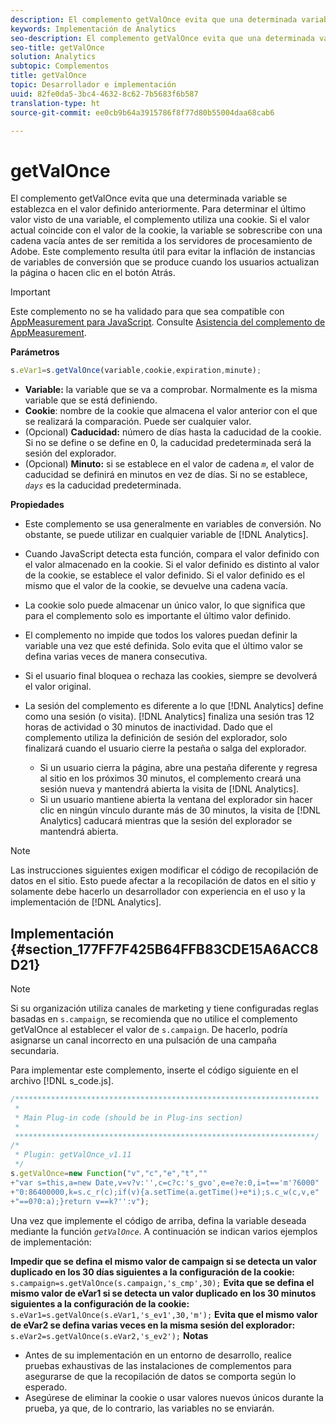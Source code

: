 ```yaml
---
description: El complemento getValOnce evita que una determinada variable se establezca en el valor definido anteriormente. Para determinar el último valor visto de una variable, el complemento utiliza una cookie. Si el valor actual coincide con el valor de la cookie, la variable se sobrescribe con una cadena vacía antes de ser remitida a los servidores de procesamiento de Adobe. Este complemento resulta útil para evitar la inflación de instancias de variables de conversión que se produce cuando los usuarios actualizan la página o hacen clic en el botón Atrás.
keywords: Implementación de Analytics
seo-description: El complemento getValOnce evita que una determinada variable se establezca en el valor definido anteriormente. Para determinar el último valor visto de una variable, el complemento utiliza una cookie. Si el valor actual coincide con el valor de la cookie, la variable se sobrescribe con una cadena vacía antes de ser remitida a los servidores de procesamiento de Adobe. Este complemento resulta útil para evitar la inflación de instancias de variables de conversión que se produce cuando los usuarios actualizan la página o hacen clic en el botón Atrás.
seo-title: getValOnce
solution: Analytics
subtopic: Complementos
title: getValOnce
topic: Desarrollador e implementación
uuid: 82fe0da5-3bc4-4632-8c62-7b5683f6b587
translation-type: ht
source-git-commit: ee0cb9b64a3915786f8f77d80b55004daa68cab6

---
```



# getValOnce

El complemento getValOnce evita que una determinada variable se establezca en el valor definido anteriormente. Para determinar el último valor visto de una variable, el complemento utiliza una cookie. Si el valor actual coincide con el valor de la cookie, la variable se sobrescribe con una cadena vacía antes de ser remitida a los servidores de procesamiento de Adobe. Este complemento resulta útil para evitar la inflación de instancias de variables de conversión que se produce cuando los usuarios actualizan la página o hacen clic en el botón Atrás.

>[!IMPORTANT]
>
>Este complemento no se ha validado para que sea compatible con [AppMeasurement para JavaScript](../../../implement/js-implementation/c-appmeasurement-js/appmeasure-mjs.md#concept_F3957D7093A94216BD79F35CFC1557E8). Consulte [Asistencia del complemento de AppMeasurement](../../../implement/js-implementation/c-appmeasurement-js/plugins-support.md#concept_E31A189BC8A547738666EB5E00D2252A).

**Parámetros**

```js
s.eVar1=s.getValOnce(variable,cookie,expiration,minute);
```

* **Variable:** la variable que se va a comprobar. Normalmente es la misma variable que se está definiendo.
* **Cookie**: nombre de la cookie que almacena el valor anterior con el que se realizará la comparación. Puede ser cualquier valor.
* (Opcional) **Caducidad:** número de días hasta la caducidad de la cookie. Si no se define o se define en 0, la caducidad predeterminada será la sesión del explorador.
* (Opcional) **Minuto:** si se establece en el valor de cadena *`m`*, el valor de caducidad se definirá en minutos en vez de días. Si no se establece, *`days`* es la caducidad predeterminada.

**Propiedades**

* Este complemento se usa generalmente en variables de conversión. No obstante, se puede utilizar en cualquier variable de [!DNL Analytics].
* Cuando JavaScript detecta esta función, compara el valor definido con el valor almacenado en la cookie. Si el valor definido es distinto al valor de la cookie, se establece el valor definido. Si el valor definido es el mismo que el valor de la cookie, se devuelve una cadena vacía.
* La cookie solo puede almacenar un único valor, lo que significa que para el complemento solo es importante el último valor definido.
* El complemento no impide que todos los valores puedan definir la variable una vez que esté definida. Solo evita que el último valor se defina varias veces de manera consecutiva.
* Si el usuario final bloquea o rechaza las cookies, siempre se devolverá el valor original.
* La sesión del complemento es diferente a lo que [!DNL Analytics] define como una sesión (o visita). [!DNL Analytics] finaliza una sesión tras 12 horas de actividad o 30 minutos de inactividad. Dado que el complemento utiliza la definición de sesión del explorador, solo finalizará cuando el usuario cierre la pestaña o salga del explorador.

   * Si un usuario cierra la página, abre una pestaña diferente y regresa al sitio en los próximos 30 minutos, el complemento creará una sesión nueva y mantendrá abierta la visita de [!DNL Analytics].
   * Si un usuario mantiene abierta la ventana del explorador sin hacer clic en ningún vínculo durante más de 30 minutos, la visita de [!DNL Analytics] caducará mientras que la sesión del explorador se mantendrá abierta.

>[!NOTE]
>
>Las instrucciones siguientes exigen modificar el código de recopilación de datos en el sitio. Esto puede afectar a la recopilación de datos en el sitio y solamente debe hacerlo un desarrollador con experiencia en el uso y la implementación de [!DNL Analytics].

## Implementación {#section_177FF7F425B64FFB83CDE15A6ACC8D21}

>[!NOTE]
>
>Si su organización utiliza canales de marketing y tiene configuradas reglas basadas en `s.campaign`, se recomienda que no utilice el complemento getValOnce al establecer el valor de `s.campaign`. De hacerlo, podría asignarse un canal incorrecto en una pulsación de una campaña secundaria.

Para implementar este complemento, inserte el código siguiente en el archivo [!DNL s_code.js].

```js
/******************************************************************** 
 * 
 * Main Plug-in code (should be in Plug-ins section) 
 * 
 *******************************************************************/ 
/* 
 * Plugin: getValOnce_v1.11 
 */ 
s.getValOnce=new Function("v","c","e","t","" 
+"var s=this,a=new Date,v=v?v:'',c=c?c:'s_gvo',e=e?e:0,i=t=='m'?6000" 
+"0:86400000,k=s.c_r(c);if(v){a.setTime(a.getTime()+e*i);s.c_w(c,v,e" 
+"==0?0:a);}return v==k?'':v");
```

Una vez que implemente el código de arriba, defina la variable deseada mediante la función *`getValOnce`*. A continuación se indican varios ejemplos de implementación:

**Impedir que se defina el mismo valor de campaign si se detecta un valor duplicado en los 30 días siguientes a la configuración de la cookie:** `s.campaign=s.getValOnce(s.campaign,'s_cmp',30);`  **Evita que se defina el mismo valor de eVar1 si se detecta un valor duplicado en los 30 minutos siguientes a la configuración de la cookie:**
`s.eVar1=s.getValOnce(s.eVar1,'s_ev1',30,'m');`  **Evita que el mismo valor de eVar2 se defina varias veces en la misma sesión del explorador:**
`s.eVar2=s.getValOnce(s.eVar2,'s_ev2');`  **Notas**

* Antes de su implementación en un entorno de desarrollo, realice pruebas exhaustivas de las instalaciones de complementos para asegurarse de que la recopilación de datos se comporta según lo esperado.
* Asegúrese de eliminar la cookie o usar valores nuevos únicos durante la prueba, ya que, de lo contrario, las variables no se enviarán.

